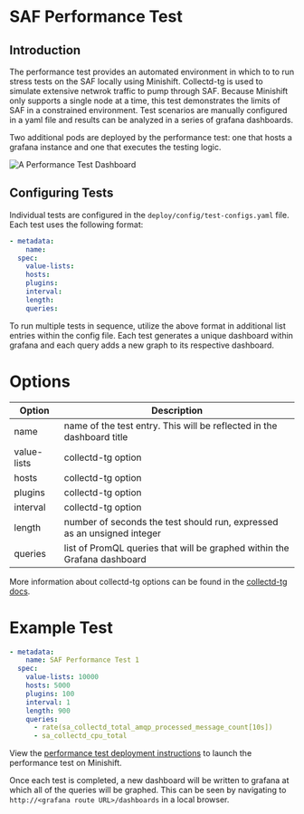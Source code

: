 # SAF Performance Test

## Introduction
The performance test provides an automated environment in which to to run stress tests on the SAF locally using Minishift. Collectd-tg is used to simulate extensive netwrok traffic to pump through SAF. Because Minishift only supports a single node at a time, this test demonstrates the limits of SAF in a constrained environment. Test scenarios are manually configured in a yaml file and results can be analyzed in a series of grafana dashboards.

Two additional pods are deployed by the performance test: one that hosts a grafana instance and one that executes the testing logic. 

![A Performance Test Dashboard](https://github.com/redhat-service-assurance/telemetry-framework/blob/performance-test/tests/performance-test/images/dashboard.png)

## Configuring Tests

Individual tests are configured in the `deploy/config/test-configs.yaml` file. Each test uses the following format:

```yaml
- metadata:
    name:
  spec:
    value-lists:
    hosts:
    plugins:
    interval:
    length:
    queries:
```

To run multiple tests in sequence, utilize the above format in additional list entries within the config file. Each test generates a unique dashboard within grafana and each query adds a new graph to its respective dashboard.

# Options

Option | Description
-------|------------
name | name of the test entry. This will be reflected in the dashboard title
value-lists | collectd-tg option
hosts | collectd-tg option
plugins | collectd-tg option
interval | collectd-tg option
length | number of seconds the test should run, expressed as an unsigned integer
queries | list of PromQL queries that will be graphed within the Grafana dashboard

More information about collectd-tg options can be found  in the [collectd-tg docs](https://collectd.org/documentation/manpages/collectd-tg.1.shtml).

# Example Test
```yaml
- metadata:
    name: SAF Performance Test 1
  spec:
    value-lists: 10000
    hosts: 5000
    plugins: 100
    interval: 1
    length: 900
    queries:
      - rate(sa_collectd_total_amqp_processed_message_count[10s])
      - sa_collectd_cpu_total
```
View the [performance test deployment instructions](https://github.com/redhat-service-assurance/telemetry-framework/tree/performance-test/tests/performance-test/deploy) to launch the performance test on Minishift.

Once each test is completed, a new dashboard will be written to grafana at which all of the queries will be graphed. This can be seen by navigating to `http://<grafana route URL>/dashboards` in a local browser. 
